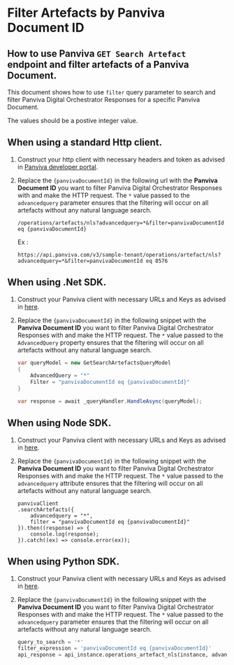 # Filter Artefacts by Panviva Document ID
## How to use Panviva `GET Search Artefact` endpoint and filter artefacts of a Panviva Document.

This document shows how to use `filter` query parameter to search and filter Panviva Digital Orchestrator Responses for a specific Panviva Document.

The values should be a postive integer value.


## When using a standard Http client.

1. Construct your http client with necessary headers and token as advised in [Panviva developer portal](https://dev.panviva.com).

2. Replace the `{panvivaDocumentId}` in the following url with the **Panviva Document ID** you want to filter Panviva Digital Orchestrator Responses with and make the HTTP request. The `*` value passed to the `advancedquery` parameter ensures that the filtering will occur on all artefacts without any natural language search.

    `/operations/artefacts/nls?advancedquery=*&filter=panvivaDocumentId eq {panvivaDocumentId}`

    Ex : 
    ```HTTP
    https://api.panviva.com/v3/sample-tenant/operations/artefact/nls?advancedquery=*&filter=panvivaDocumentId eq 8576
    ```

## When using .Net SDK.

1. Construct your Panviva client with necessary URLs and Keys as advised in [here](https://github.com/panviva/toolkit-dotnet-sdk).

2. Replace the `{panvivaDocumentId}` in the following snippet with the **Panviva Document ID** you want to filter Panviva Digital Orchestrator Responses with and make the HTTP request. The `*` value passed to the `AdvancedQuery` property ensures that the filtering will occur on all artefacts without any natural language search.

    ```c#
    var queryModel = new GetSearchArtefactsQueryModel
    {
        AdvancedQuery = "*"
        Filter = "panvivaDocumentId eq {panvivaDocumentId}"
    }

    var response = await _queryHandler.HandleAsync(queryModel);
    ```

## When using Node SDK.

1. Construct your Panviva client with necessary URLs and Keys as advised in [here](https://github.com/panviva/toolkit-node-sdk).

2. Replace the `{panvivaDocumentId}` in the following snippet with the **Panviva Document ID** you want to filter Panviva Digital Orchestrator Responses with and make the HTTP request. The `*` value passed to the `advancedquery` attribute ensures that the filtering will occur on all artefacts without any natural language search.

    ```Js
    panvivaClient
    .searchArtefacts({
        advancedquery = "*",
        filter = "panvivaDocumentId eq {panvivaDocumentId}"
    }).then((response) => {
        console.log(response);
    }).catch((ex) => console.error(ex));
    ```

## When using Python SDK.

1. Construct your Panviva client with necessary URLs and Keys as advised in [here](https://github.com/panviva/toolkit-python-sdk).

2. Replace the `{panvivaDocumentId}` in the following snippet with the **Panviva Document ID** you want to filter Panviva Digital Orchestrator Responses with and make the HTTP request. The `*` value passed to the `advancedquery` parameter ensures that the filtering will occur on all artefacts without any natural language search.

    ```python
    query_to_search = '*'
    filter_expression = 'panvivaDocumentId eq {panvivaDocumentId}'
    api_response = api_instance.operations_artefact_nls(instance, advancedquery=query_to_search, filter=filter_expression)
    ```